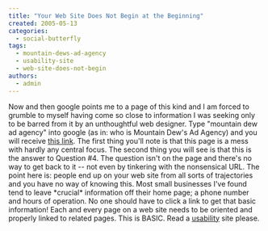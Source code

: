 ```yaml
---
title: "Your Web Site Does Not Begin at the Beginning"
created: 2005-05-13
categories: 
  - social-butterfly
tags: 
  - mountain-dews-ad-agency
  - usability-site
  - web-site-does-not-begin
authors: 
  - admin
---
```


Now and then google points me to a page of this kind and I am forced to grumble to myself having come so close to information I was seeking only to be barred from it by an unthoughtful web designer. Type "mountain dew ad agency" into google (as in: who is Mountain Dew's Ad Agency) and you will receive [this link](http://advertising.about.com/library/quiz/blz6q4d.htm). The first thing you'll note is that this page is a mess with hardly any central focus. The second thing you will see is that this is the answer to Question #4. The question isn't on the page and there's no way to get back to it -- not even by tinkering with the nonsensical URL. The point here is: people end up on your web site from all sorts of trajectories and you have no way of knowing this. Most small businesses I've found tend to leave \*crucial\* information off their home page; a phone number and hours of operation. No one should have to click a link to get that basic information! Each and every page on a web site needs to be oriented and properly linked to related pages. This is BASIC. Read a [usability](http://www.useit.com) site please.
